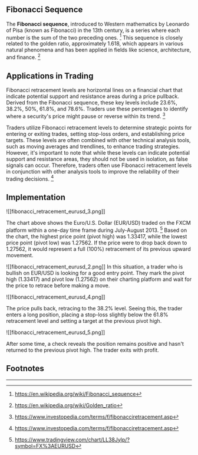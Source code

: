 
## Fibonacci Sequence

The **Fibonacci sequence**, introduced to Western mathematics by Leonardo of Pisa (known as Fibonacci) in the 13th century, is a series where each number is the sum of the two preceding ones. [^1] This sequence is closely related to the golden ratio, approximately 1.618, which appears in various natural phenomena and has been applied in fields like science, architecture, and finance. [^2]

## Applications in Trading

Fibonacci retracement levels are horizontal lines on a financial chart that indicate potential support and resistance areas during a price pullback. Derived from the Fibonacci sequence, these key levels include 23.6%, 38.2%, 50%, 61.8%, and 78.6%. Traders use these percentages to identify where a security's price might pause or reverse within its trend. [^3]

Traders utilize Fibonacci retracement levels to determine strategic points for entering or exiting trades, setting stop-loss orders, and establishing price targets. These levels are often combined with other technical analysis tools, such as moving averages and trendlines, to enhance trading strategies. However, it's important to note that while these levels can indicate potential support and resistance areas, they should not be used in isolation, as false signals can occur. Therefore, traders often use Fibonacci retracement levels in conjunction with other analysis tools to improve the reliability of their trading decisions. [^3]

## Implementation

![[fibonacci_retracement_eurusd_3.png]]

The chart above shows the Euro/U.S. Dollar (EUR/USD) traded on the FXCM platform within a one-day time frame during July-August 2013. [^4] Based on the chart, the highest price point (pivot high) was 1.33417, while the lowest price point (pivot low) was 1.27562. If the price were to drop back down to 1.27562, it would represent a full (100%) retracement of its previous upward movement.

![[fibonacci_retracement_eurusd_2.png]]
In this situation, a trader who is bullish on EUR/USD is looking for a good entry point. They mark the pivot high (1.33417) and pivot low (1.27562) on their charting platform and wait for the price to retrace before making a move.

![[fibonacci_retracement_eurusd_4.png]]

The price pulls back, retracing to the 38.2% level. Seeing this, the trader enters a long position, placing a stop-loss slightly below the 61.8% retracement level and setting a target at the previous pivot high.

![[fibonacci_retracement_eurusd_5.png]]

After some time, a check reveals the position remains positive and hasn't returned to the previous pivot high. The trader exits with profit.

## Footnotes
---

[^1]: https://en.wikipedia.org/wiki/Fibonacci_sequence

[^2]: https://en.wikipedia.org/wiki/Golden_ratio

[^3]: https://www.investopedia.com/terms/f/fibonacciretracement.asp

[^4]: https://www.tradingview.com/chart/LL38Jylp/?symbol=FX%3AEURUSD
